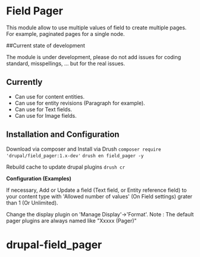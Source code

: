 Field Pager
===========

This module allow to use multiple values of field to create multiple pages.
For example, paginated pages for a single node. 

##Current state of development

The module is under development, please do not add issues for
coding standard, misspellings,  ... but for the real issues.

## Currently
  * Can use for content entities.
  * Can use for entity revisions (Paragraph for example).
  * Can use for Text fields.
  * Can use for Image fields.


## Installation and Configuration

Download via composer and Install via Drush
`composer require 'drupal/field_pager:1.x-dev'`
`drush en field_pager -y`

Rebuild cache to update drupal plugins
`drush cr`

__Configuration (Examples)__

If necessary, Add or Update a field (Text field, or Entity reference field)
to your content type with 'Allowed number of values' (On Field settings)
grater than 1 (Or Unlimited).

Change the display plugin on 'Manage Display'->'Format'.
Note : The default pager plugins are always named like "Xxxxx (Pager)"
# drupal-field_pager
